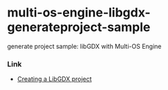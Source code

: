 # multi-os-engine-libgdx-generateproject-sample

generate project sample: libGDX with Multi-OS Engine

### Link

- [Creating a LibGDX project](https://libgdx.badlogicgames.com/documentation/gettingstarted/Creating%20Projects.html#structure-of-libgdx-projects)
